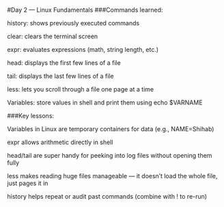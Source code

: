 #Day 2 — Linux Fundamentals
###Commands learned:

history: shows previously executed commands

clear: clears the terminal screen

expr: evaluates expressions (math, string length, etc.)

head: displays the first few lines of a file

tail: displays the last few lines of a file

less: lets you scroll through a file one page at a time

Variables: store values in shell and print them using echo $VARNAME

###Key lessons:

Variables in Linux are temporary containers for data (e.g., NAME=Shihab)

expr allows arithmetic directly in shell

head/tail are super handy for peeking into log files without opening them fully

less makes reading huge files manageable — it doesn’t load the whole file, just pages it in

history helps repeat or audit past commands (combine with !<number> to re-run)
